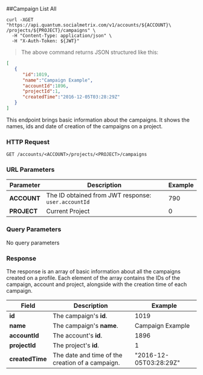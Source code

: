 ##Campaign List All
```shell
curl -XGET "https://api.quantum.socialmetrix.com/v1/accounts/${ACCOUNT}\
/projects/${PROJECT}/campaigns" \
  -H "Content-Type: application/json" \
  -H "X-Auth-Token: ${JWT}"
```

> The above command returns JSON structured like this:

```json
[  
   {  
      "id":1019,
      "name":"Campaign Example",
      "accountId":1896,
      "projectId":1,
      "createdTime":"2016-12-05T03:28:29Z"
   }
]
```

This endpoint brings basic information about the campaigns. It shows the names, ids and date of creation of the campaigns on a project. 

### HTTP Request

`GET /accounts/<ACCOUNT>/projects/<PROJECT>/campaigns`

### URL Parameters

Parameter | Description | Example
--------- | ----------- | -----------
**ACCOUNT** | The ID obtained from JWT response: `user.accountId` | 790
**PROJECT** | Current Project | 0

### Query Parameters

No query parameters

### Response

The response is an array of basic information about all the campaigns created on a profile. Each element of the array contains the IDs of the campaign, account and project, alongside with the creation time of each campaign. 

Field | Description | Example
--------- | ----------- | -----------
**id** | The campaign's **id**. | 1019
**name** | The campaign's **name**. | Campaign Example
**accountId** | The account's **id**. | 1896
**projectId** | The project's **id**.  | 1
**createdTime** | The date and time of the creation of a campaign. | "2016-12-05T03:28:29Z"
